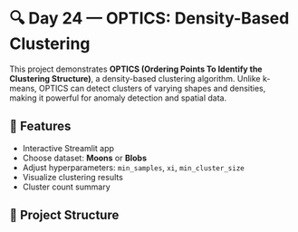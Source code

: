# 🔍 Day 24 — OPTICS: Density-Based Clustering

This project demonstrates **OPTICS (Ordering Points To Identify the Clustering Structure)**, a density-based clustering algorithm. Unlike k-means, OPTICS can detect clusters of varying shapes and densities, making it powerful for anomaly detection and spatial data.

## 🚀 Features
- Interactive Streamlit app
- Choose dataset: **Moons** or **Blobs**
- Adjust hyperparameters: `min_samples`, `xi`, `min_cluster_size`
- Visualize clustering results
- Cluster count summary

## 📂 Project Structure
